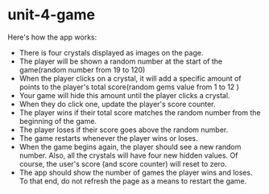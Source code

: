 # unit-4-game

Here's how the app works:

   * There is four crystals displayed as images  on the page.
   * The player will be shown a random number at the start of the game(random number from 19 to 120)
   * When the player clicks on a crystal, it will add a specific amount of points to the player's total score(random gems value from 1 to 12 )
   * Your game will hide this amount until the player clicks a crystal.
   * When they do click one, update the player's score counter.
   * The player wins if their total score matches the random number from the beginning of the game.
   * The player loses if their score goes above the random number.
   * The game restarts whenever the player wins or loses.
   * When the game begins again, the player should see a new random number. Also, all the crystals will have four new hidden values. Of course, the user's score (and score counter) will reset to zero.
   * The app should show the number of games the player wins and loses. To that end, do not refresh the page as a means to restart the game.